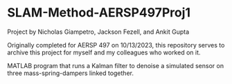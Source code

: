 # SLAM-Method-AERSP497Proj1
Project by Nicholas Giampetro, Jackson Fezell, and Ankit Gupta

Originally completed for AERSP 497 on 10/13/2023, this repository serves to archive this project for myself and my colleagues who worked on it.

MATLAB program that runs a Kalman filter to denoise a simulated sensor on three mass-spring-dampers linked together.
